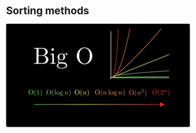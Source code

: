 # Sorting methods

<div>
  <img style="border-radius: 4px;" src="https://github.com/iamlorddop/sorting-methods/blob/main/assets/img/bigo.jpg" alt="big O notation">
</div>
